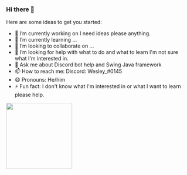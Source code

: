 ### Hi there 👋

Here are some ideas to get you started:

- 🔭 I’m currently working on I need ideas please anything.
- 🌱 I’m currently learning ...
- 👯 I’m looking to collaborate on ...
- 🤔 I’m looking for help with what to do and what to learn I'm not sure what I'm interested in.
- 💬 Ask me about Discord bot help and Swing Java framework
- 📫 How to reach me: Discord: Wesley_#0145
- 😄 Pronouns: He/him
- ⚡ Fun fact: I don't know what I'm interested in or what I want to learn please help.

<img height="180em" src="https://github-readme-stats.vercel.app/api?username=CSWesley&show_icons=true&hide_border=true&&count_private=true&include_all_commits=true" />

